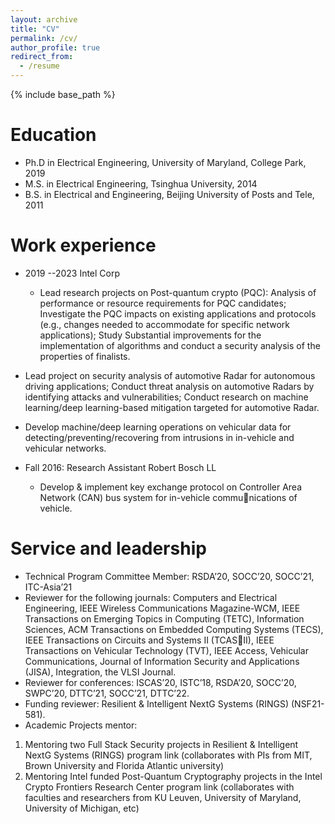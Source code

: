 ```yaml
---
layout: archive
title: "CV"
permalink: /cv/
author_profile: true
redirect_from:
  - /resume
---
```


{% include base_path %}

Education
======
* Ph.D in Electrical Engineering, University of Maryland, College Park, 2019
* M.S. in Electrical Engineering, Tsinghua University, 2014
* B.S. in Electrical and Engineering, Beijing University of Posts and Tele, 2011

Work experience
======
* 2019 --2023 Intel Corp 
  * Lead research projects on Post-quantum crypto (PQC): Analysis of performance or resource requirements
for PQC candidates; Investigate the PQC impacts on existing applications and protocols (e.g., changes needed
to accommodate for specific network applications); Study Substantial improvements for the implementation of
algorithms and conduct a security analysis of the properties of finalists.
 * Lead project on security analysis of automotive Radar for autonomous driving applications; Conduct threat analysis
on automotive Radars by identifying attacks and vulnerabilities; Conduct research on machine learning/deep
learning-based mitigation targeted for automotive Radar.
 * Develop machine/deep learning operations on vehicular data for detecting/preventing/recovering from intrusions
in in-vehicle and vehicular networks.


* Fall 2016: Research Assistant Robert Bosch LL
  * Develop & implement key exchange protocol on Controller Area Network (CAN) bus system for in-vehicle communications of vehicle.


  

  
Service and leadership
======
* Technical Program Committee Member: RSDA’20, SOCC’20, SOCC’21, ITC-Asia’21
* Reviewer for the following journals: Computers and Electrical Engineering, IEEE Wireless Communications
Magazine-WCM, IEEE Transactions on Emerging Topics in Computing (TETC), Information Sciences, ACM
Transactions on Embedded Computing Systems (TECS), IEEE Transactions on Circuits and Systems II (TCASII), IEEE Transactions on Vehicular Technology (TVT), IEEE Access, Vehicular Communications, Journal of Information Security and Applications (JISA), Integration, the VLSI Journal.
* Reviewer for conferences: ISCAS’20, ISTC’18, RSDA’20, SOCC’20, SWPC’20, DTTC’21, SOCC’21, DTTC’22.
* Funding reviewer: Resilient & Intelligent NextG Systems (RINGS) (NSF21-581).
* Academic Projects mentor:
1. Mentoring two Full Stack Security projects in Resilient & Intelligent NextG Systems (RINGS) program link
(collaborates with PIs from MIT, Brown University and Florida Atlantic university)
2. Mentoring Intel funded Post-Quantum Cryptography projects in the Intel Crypto Frontiers Research Center
program link (collaborates with faculties and researchers from KU Leuven, University of Maryland, University
of Michigan, etc)
